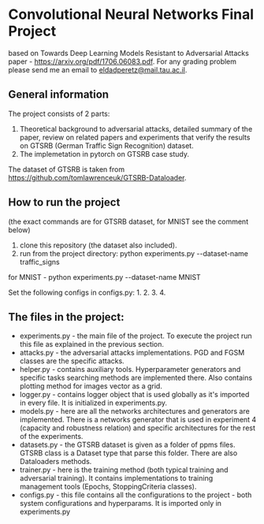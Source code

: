 # Convolutional Neural Networks Final Project
based on Towards Deep Learning Models Resistant to Adversarial Attacks paper - https://arxiv.org/pdf/1706.06083.pdf.
For any grading problem please send me an email to eldadperetz@mail.tau.ac.il.

## General information
The project consists of 2 parts:
1. Theoretical background to adversarial attacks, detailed summary of the paper, review on related papers and experiments that verify the results on GTSRB (German Traffic Sign Recognition) dataset.
2. The implemetation in pytorch on GTSRB case study.

The dataset of GTSRB is taken from https://github.com/tomlawrenceuk/GTSRB-Dataloader.

## How to run the project
(the exact commands are for GTSRB dataset, for MNIST see the comment below)
1. clone this repository (the dataset also included).
2. run from the project directory: python experiments.py --dataset-name traffic_signs

for MNIST - python experiments.py --dataset-name MNIST

Set the following configs in configs.py:
1. 
2. 
3. 
4. 


## The files in the project:
* experiments.py - the main file of the project. To execute the project run this file as explained in the previous section.
* attacks.py - the adversarial attacks implementations. PGD and FGSM classes are the 
specific attacks.
* helper.py - contains auxiliary tools. Hyperparameter generators and specific tasks searching
methods are implemented there. Also contains plotting method for images vector as a grid.
* logger.py - contains logger object that is used globally as it's imported in every file. It is
initialized in experiments.py.
*  models.py - here are all the networks architectures and generators are implemented. There is a
networks generator that is used in experiment 4 (capacity and robustness relation) and specific architectures for the rest of the experiments. 
* datasets.py - the GTSRB dataset is given as a folder of ppms files. GTSRB class is a Dataset type that
parse this folder. There are also Dataloaders methods.
* trainer.py - here is the training method (both typical training and adversarial training). It contains implementations to training 
management tools (Epochs, StoppingCriteria classes).
* configs.py - this file contains all the configurations to the project - both system configurations and hyperparams. 
It is imported only in experiments.py 

